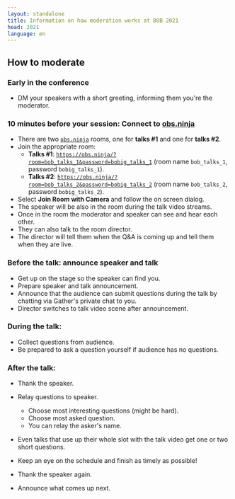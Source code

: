 ```yaml
---
layout: standalone
title: Information on how moderation works at BOB 2021
head: 2021
language: en
---
```


## How to moderate

### Early in the conference

- DM your speakers with a short greeting, informing them you're the moderator.

### 10 minutes before your session: Connect to [obs.ninja](https://obs.ninja)

- There are two [`obs.ninja`](https://obs.ninja) rooms, one for **talks #1** and one for **talks #2**.
- Join the appropriate room:
  - **Talks #1**: [`https://obs.ninja/?room=bob_talks_1&password=bobig_talks_1`](https://obs.ninja/?room=bob_talks_1&password=bobig_talks_1)
    (room name ```bob_talks_1```, password ```bobig_talks_1```).
  - **Talks #2**: [`https://obs.ninja/?room=bob_talks_2&password=bobig_talks_2`](https://obs.ninja/?room=bob_talks_2&password=bobig_talks_2)
    (room name ```bob_talks_2```, password ```bobig_talks_2```).
- Select **Join Room with Camera** and follow the on screen dialog.
- The speaker will be also in the room during the talk video streams.
- Once in the room the moderator and speaker can see and hear each other.
- They can also talk to the room director.
- The director will tell them when the Q&A is coming up and tell them when they
  are live.

### Before the talk: announce speaker and talk

- Get up on the stage so the speaker can find you.
- Prepare speaker and talk announcement.
- Announce that the audience can submit questions during the talk by chatting
  via Gather's private chat to you.
- Director switches to talk video scene after announcement.

### During the talk: 

- Collect questions from audience.
- Be prepared to ask a question yourself if audience has no questions.

### After the talk:

- Thank the speaker.

- Relay questions to speaker.
  - Choose most interesting questions (might be hard).
  - Choose most asked question.
  - You can relay the asker's name.

- Even talks that use up their whole slot with the talk video get one or two
  short questions.

- Keep an eye on the schedule and finish as timely as possible!

- Thank the speaker again.

- Announce what comes up next.
